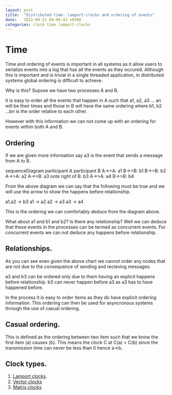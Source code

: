 ```yaml
---
layout: post
title:  "Distributed time: lamport-clocks and ordering of events"
date:   2022-09-21 09:06:43 +0300
categories: clock time lamport-clocks
---
```


# Time
Time and ordering of events is important in all systems as it allow users to serialize events into a log that has all the events as they occured.
Although this is important and is trivial in a single threaded application, in distributed systems global ordering is difficult to achieve.

Why is this? Supose we have two processes A and B. 

It is easy to order all the events that happen in A such that 
a1, a2, a3 ... an will be their times and those in B will have the same ordering where b1, b2 ...bn is the order relative to each other. 

However with this information we can not come up with an ordering for events within both A and B. 

## Ordering
If we are given more information say a3 is the event that sends a message from A to B.

<div class='mermaid'>
sequenceDiagram
	participant A
	participant B
	A->>A: a1
	B->>B: b1
	B->>B: b2
	A->>A: a2
    A->>B: a3
    note right of B: b3
    A->>A: a4
    B->>B: b4
</div>

From the above diagram we can say that the following must be true and we will use the arrow to show the happens before relationship.

a1,a2 -> b3
a1 -> a2 
a2 -> a3
a3 -> a4

This is the ordering we can comfortably deduce from the diagram above.

What about a1 and b1 and b2? Is there any relationship?
Well we can deduce that these events in the processes can be termed as concurrent events. For concurrent events we can not deduce any happens before relationship.

## Relationships.
As you can see even given the above chart we cannot order any nodes that are not due to the consequence of sending and recieving messages. 

a3 and b3 can be ordered only due to them having an explicit happens before relationship. b3 can never happen before a3 as a3 has to have happened before.

In the process it is easy to order items as they do have explicit ordering information. This ordering can then be used for asyncronous systems through the use of casual ordering.

## Casual ordering.
This is defined as the ordering between two item such that we know the first item (a) causes (b). This means the clock C at C(a) < C(b) since the transmission time can never be less than 0 hence a->b.

## Clock types.
1. [Lamport clocks](https://en.wikipedia.org/wiki/Lamport_timestamp).
2. [Vector clocks](https://en.wikipedia.org/wiki/Vector_clock)
3. [Matrix clocks](https://arxiv.org/abs/cs/0309042).